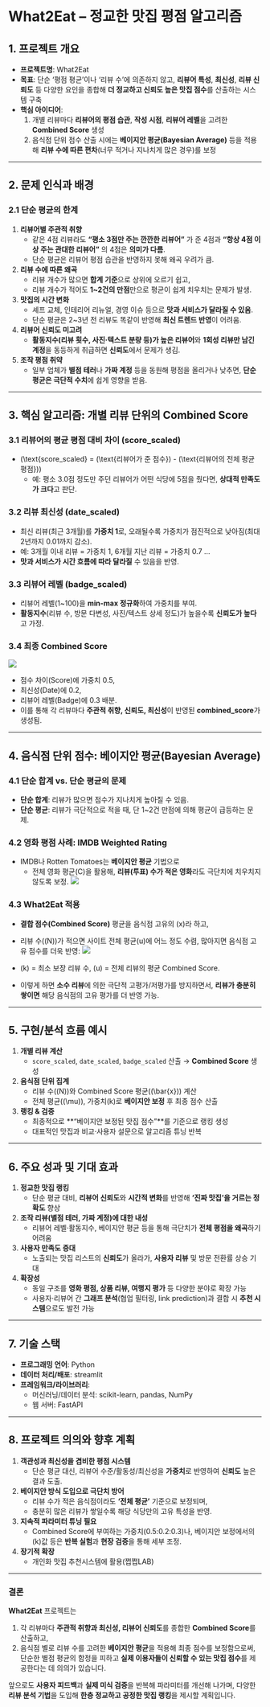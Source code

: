 # **What2Eat – 정교한 맛집 평점 알고리즘**

## 1. 프로젝트 개요
- **프로젝트명**: What2Eat  
- **목표**: 단순 ‘평점 평균’이나 ‘리뷰 수’에 의존하지 않고, **리뷰어 특성**, **최신성**, **리뷰 신뢰도** 등 다양한 요인을 종합해 **더 정교하고 신뢰도 높은 맛집 점수**를 산출하는 시스템 구축  
- **핵심 아이디어**:  
  1. 개별 리뷰마다 **리뷰어의 평점 습관**, **작성 시점**, **리뷰어 레벨**을 고려한 **Combined Score** 생성  
  2. 음식점 단위 점수 산출 시에는 **베이지안 평균(Bayesian Average)** 등을 적용해 **리뷰 수에 따른 편차**(너무 적거나 지나치게 많은 경우)를 보정  

---

## 2. 문제 인식과 배경

### 2.1 단순 평균의 한계
1. **리뷰어별 주관적 취향**  
   - 같은 4점 리뷰라도 **“평소 3점만 주는 깐깐한 리뷰어”** 가 준 4점과 **“항상 4점 이상 주는 관대한 리뷰어”** 의 4점은 **의미가 다름**.  
   - 단순 평균은 리뷰어 평점 습관을 반영하지 못해 왜곡 우려가 큼.
2. **리뷰 수에 따른 왜곡**  
   - 리뷰 개수가 많으면 **합계 기준**으로 상위에 오르기 쉽고,  
   - 리뷰 개수가 적어도 **1~2건의 만점**만으로 평균이 쉽게 치우치는 문제가 발생.
3. **맛집의 시간 변화**  
   - 셰프 교체, 인테리어 리뉴얼, 경영 이슈 등으로 **맛과 서비스가 달라질 수 있음**.  
   - 단순 평균은 2~3년 전 리뷰도 똑같이 반영해 **최신 트렌드 반영**이 어려움.
4. **리뷰어 신뢰도 미고려**  
   - **활동지수(리뷰 횟수, 사진·텍스트 분량 등)가 높은 리뷰어**와 **1회성 리뷰만 남긴 계정**을 동등하게 취급하면 **신뢰도**에서 문제가 생김.
5. **조작 평점 취약**  
   - 일부 업체가 **별점 테러**나 **가짜 계정** 등을 동원해 평점을 올리거나 낮추면, **단순 평균은 극단적 수치**에 쉽게 영향을 받음.

---

## 3. 핵심 알고리즘: 개별 리뷰 단위의 **Combined Score**

### 3.1 리뷰어의 평균 평점 대비 차이 (score_scaled)
- \(\text{score\_scaled} = (\text{리뷰어가 준 점수}) - (\text{리뷰어의 전체 평균 평점})\)  
  - 예: 평소 3.0점 정도만 주던 리뷰어가 어떤 식당에 5점을 줬다면, **상대적 만족도가 크다**고 판단.

### 3.2 리뷰 최신성 (date_scaled)
- 최신 리뷰(최근 3개월)를 **가중치 1**로, 오래될수록 가중치가 점진적으로 낮아짐(최대 2년까지 0.01까지 감소).  
- 예: 3개월 이내 리뷰 = 가중치 1, 6개월 지난 리뷰 = 가중치 0.7 …  
- **맛과 서비스가 시간 흐름에 따라 달라질** 수 있음을 반영.

### 3.3 리뷰어 레벨 (badge_scaled)
- 리뷰어 레벨(1~100)을 **min-max 정규화**하여 가중치를 부여.  
- **활동지수**(리뷰 수, 방문 다변성, 사진/텍스트 상세 정도)가 높을수록 **신뢰도가 높다**고 가정.

### 3.4 최종 Combined Score
![](https://velog.velcdn.com/images/sungrok7/post/b7079dee-3109-4065-b189-fc1167f27eeb/image.png)


- 점수 차이(Score)에 가중치 0.5,  
- 최신성(Date)에 0.2,  
- 리뷰어 레벨(Badge)에 0.3 배분.  
- 이를 통해 각 리뷰마다 **주관적 취향, 신뢰도, 최신성**이 반영된 **combined_score**가 생성됨.

---

## 4. 음식점 단위 점수: **베이지안 평균(Bayesian Average)**

### 4.1 단순 합계 vs. 단순 평균의 문제
- **단순 합계**: 리뷰가 많으면 점수가 지나치게 높아질 수 있음.  
- **단순 평균**: 리뷰가 극단적으로 적을 때, 단 1~2건 만점에 의해 평균이 급등하는 문제.

### 4.2 영화 평점 사례: IMDB Weighted Rating
- IMDB나 Rotten Tomatoes는 **베이지안 평균** 기법으로  
  - 전체 영화 평균(C)을 활용해, **리뷰(투표) 수가 적은 영화**라도 극단치에 치우치지 않도록 보정.
![](https://velog.velcdn.com/images/sungrok7/post/afa44dcf-2f88-4fea-b717-a12e57309173/image.png)

### 4.3 What2Eat 적용
- **결합 점수(Combined Score)** 평균을 음식점 고유의 \(x\)라 하고,  
- 리뷰 수(\(N\))가 적으면 사이트 전체 평균(u)에 어느 정도 수렴, 많아지면 음식점 고유 점수를 더욱 반영:
![](https://velog.velcdn.com/images/sungrok7/post/145d6b11-6634-4dc3-8b84-41b5feaf44b1/image.png)

- \(k\) = 최소 보장 리뷰 수, \(u\) = 전체 리뷰의 평균 Combined Score.  
- 이렇게 하면 **소수 리뷰**에 의한 극단적 고평가/저평가를 방지하면서, **리뷰가 충분히 쌓이면** 해당 음식점의 고유 평가를 더 반영 가능.

---

## 5. 구현/분석 흐름 예시

1) **개별 리뷰 계산**  
   - `score_scaled`, `date_scaled`, `badge_scaled` 산출 → **Combined Score** 생성  
2) **음식점 단위 집계**  
   - 리뷰 수(\(N\))와 Combined Score 평균(\(\bar{x}\)) 계산  
   - 전체 평균(\(\mu\)), 가중치(k)로 **베이지안 보정** 후 최종 점수 산출  
3) **랭킹 & 검증**  
   - 최종적으로 **“베이지안 보정된 맛집 점수”**를 기준으로 랭킹 생성  
   - 대표적인 맛집과 비교·사용자 설문으로 알고리즘 튜닝 반복

---

## 6. 주요 성과 및 기대 효과

1. **정교한 맛집 랭킹**  
   - 단순 평균 대비, **리뷰어 신뢰도**와 **시간적 변화**를 반영해 **‘진짜 맛집’을 거르는 정확도** 향상  
2. **조작 리뷰(별점 테러, 가짜 계정)에 대한 내성**  
   - 리뷰어 레벨·활동지수, 베이지안 평균 등을 통해 극단치가 **전체 평점을 왜곡**하기 어려움  
3. **사용자 만족도 증대**  
   - 노출되는 맛집 리스트의 **신뢰도**가 올라가, **사용자 리뷰** 및 방문 전환률 상승 기대  
4. **확장성**  
   - 동일 구조를 **영화 평점, 상품 리뷰, 여행지 평가** 등 다양한 분야로 확장 가능  
   - 사용자·리뷰어 간 **그래프 분석**(협업 필터링, link prediction)과 결합 시 **추천 시스템**으로도 발전 가능

---

## 7. 기술 스택

- **프로그래밍 언어**: Python  
- **데이터 처리/배포**: streamlit  
- **프레임워크/라이브러리**:  
  - 머신러닝/데이터 분석: scikit-learn, pandas, NumPy  
  - 웹 서버: FastAPI
---

## 8. 프로젝트 의의와 향후 계획

1. **객관성과 최신성을 겸비한 평점 시스템**  
   - 단순 평균 대신, 리뷰어 수준/활동성/최신성을 **가중치**로 반영하여 **신뢰도** 높은 결과 도출.  
2. **베이지안 방식 도입으로 극단치 방어**  
   - 리뷰 수가 적은 음식점이라도 **‘전체 평균’** 기준으로 보정되며,  
   - 충분히 많은 리뷰가 쌓일수록 해당 식당만의 고유 특성을 반영.  
3. **지속적 파라미터 튜닝 필요**  
   - Combined Score에 부여하는 가중치(0.5:0.2:0.3)나, 베이지안 보정에서의 \(k\)값 등은 **반복 실험**과 **현장 검증**을 통해 세부 조정.  
4. **장기적 확장**  
   - 개인화 맛집 추천시스템에 활용(쩝쩝LAB)
---

### 결론
**What2Eat** 프로젝트는  
1) 각 리뷰마다 **주관적 취향과 최신성, 리뷰어 신뢰도**를 종합한 **Combined Score**를 산출하고,  
2) 음식점 별로 리뷰 수를 고려한 **베이지안 평균**을 적용해 최종 점수를 보정함으로써,  
단순한 별점 평균의 함정을 피하고 **실제 이용자들이 신뢰할 수 있는 맛집 점수**를 제공한다는 데 의의가 있습니다.  

앞으로도 **사용자 피드백**과 **실제 미식 검증**을 반복해 파라미터를 개선해 나가며, 다양한 **리뷰 분석 기법**을 도입해 **한층 정교하고 공정한 맛집 랭킹**을 제시할 계획입니다.